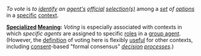 *To vote* is *to [identify](https://github.com/gcassel/Modular-Organization-Terminology/blob/master/terms/assign.md) an [agent's](https://github.com/gcassel/Modular-Organization-Terminology/blob/master/terms/agent.md) [official](https://github.com/gcassel/Modular-Organization-Terminology/blob/master/terms/official.md) [selection(s)](https://github.com/gcassel/Modular-Organization-Terminology/blob/master/terms/select.md)* among a *[set](https://github.com/gcassel/Modular-Organization-Terminology/blob/master/terms/set.md) of [options](https://github.com/gcassel/Modular-Organization-Terminology/blob/master/terms/option.md)* in a [specific](https://github.com/gcassel/Modular-Organization-Terminology/blob/master/terms/specific.md) [context](https://github.com/gcassel/Modular-Organization-Terminology/blob/master/terms/context.md).
		
**[Specialized](https://github.com/gcassel/Modular-Organization-Terminology/blob/master/terms/specialize.md) [Meaning](https://github.com/gcassel/Modular-Organization-Terminology/blob/master/terms/mean.md):**  *Voting* is especially associated with contexts in which *specific agents* are assigned to specific [roles](https://github.com/gcassel/Modular-Organization-Terminology/blob/master/terms/role.md) in a [group agent](https://github.com/gcassel/Modular-Organization-Terminology/blob/master/compound-terms/group-agent.md).   (However, the [definition](https://github.com/gcassel/Modular-Organization-Terminology/blob/master/terms/definition.md) of voting here is flexibly [useful](https://github.com/gcassel/Modular-Organization-Terminology/blob/master/terms/use.md) for other contexts, including [consent](https://github.com/gcassel/Modular-Organization-Terminology/blob/master/terms/consent.md)-based "formal consensus" *[decision](https://github.com/gcassel/Modular-Organization-Terminology/blob/master/terms/decision.md) [processes](https://github.com/gcassel/Modular-Organization-Terminology/blob/master/terms/process.md)*.)
